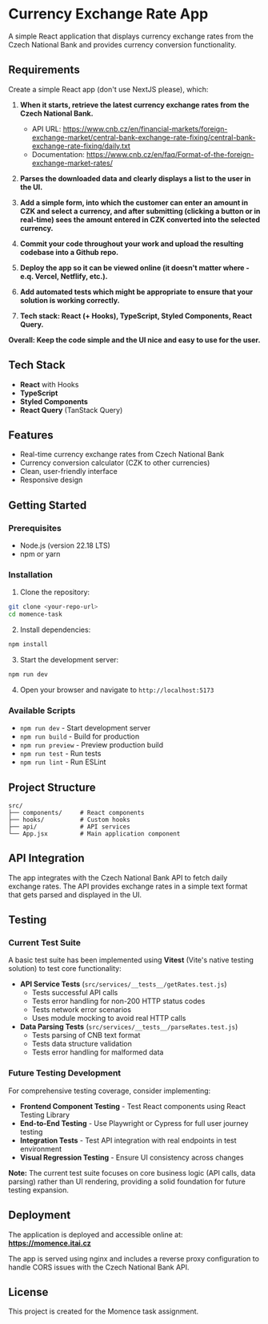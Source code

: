 # Currency Exchange Rate App

A simple React application that displays currency exchange rates from the Czech National Bank and provides currency conversion functionality.

## Requirements

Create a simple React app (don't use NextJS please), which:

1. **When it starts, retrieve the latest currency exchange rates from the Czech National Bank.**
   - API URL: https://www.cnb.cz/en/financial-markets/foreign-exchange-market/central-bank-exchange-rate-fixing/central-bank-exchange-rate-fixing/daily.txt
   - Documentation: https://www.cnb.cz/en/faq/Format-of-the-foreign-exchange-market-rates/

2. **Parses the downloaded data and clearly displays a list to the user in the UI.**

3. **Add a simple form, into which the customer can enter an amount in CZK and select a currency, and after submitting (clicking a button or in real-time) sees the amount entered in CZK converted into the selected currency.**

4. **Commit your code throughout your work and upload the resulting codebase into a Github repo.**

5. **Deploy the app so it can be viewed online (it doesn't matter where - e.q. Vercel, Netflify, etc.).**

6. **Add automated tests which might be appropriate to ensure that your solution is working correctly.**

7. **Tech stack: React (+ Hooks), TypeScript, Styled Components, React Query.**

**Overall: Keep the code simple and the UI nice and easy to use for the user.**

## Tech Stack

- **React** with Hooks
- **TypeScript**
- **Styled Components**
- **React Query** (TanStack Query)

## Features

- Real-time currency exchange rates from Czech National Bank
- Currency conversion calculator (CZK to other currencies)
- Clean, user-friendly interface
- Responsive design

## Getting Started

### Prerequisites

- Node.js (version 22.18 LTS)
- npm or yarn

### Installation

1. Clone the repository:
```bash
git clone <your-repo-url>
cd momence-task
```

2. Install dependencies:
```bash
npm install
```

3. Start the development server:
```bash
npm run dev
```

4. Open your browser and navigate to `http://localhost:5173`

### Available Scripts

- `npm run dev` - Start development server
- `npm run build` - Build for production
- `npm run preview` - Preview production build
- `npm run test` - Run tests
- `npm run lint` - Run ESLint

## Project Structure

```
src/
├── components/     # React components
├── hooks/          # Custom hooks
├── api/            # API services
└── App.jsx         # Main application component
```

## API Integration

The app integrates with the Czech National Bank API to fetch daily exchange rates. The API provides exchange rates in a simple text format that gets parsed and displayed in the UI.

## Testing

### Current Test Suite

A basic test suite has been implemented using **Vitest** (Vite's native testing solution) to test core functionality:

- **API Service Tests** (`src/services/__tests__/getRates.test.js`)
  - Tests successful API calls
  - Tests error handling for non-200 HTTP status codes
  - Tests network error scenarios
  - Uses module mocking to avoid real HTTP calls
- **Data Parsing Tests** (`src/services/__tests__/parseRates.test.js`)
  - Tests parsing of CNB text format
  - Tests data structure validation
  - Tests error handling for malformed data

### Future Testing Development

For comprehensive testing coverage, consider implementing:

- **Frontend Component Testing** - Test React components using React Testing Library
- **End-to-End Testing** - Use Playwright or Cypress for full user journey testing
- **Integration Tests** - Test API integration with real endpoints in test environment
- **Visual Regression Testing** - Ensure UI consistency across changes

**Note:** The current test suite focuses on core business logic (API calls, data parsing) rather than UI rendering, providing a solid foundation for future testing expansion.

## Deployment

The application is deployed and accessible online at: **https://momence.itai.cz**

The app is served using nginx and includes a reverse proxy configuration to handle CORS issues with the Czech National Bank API.

## License

This project is created for the Momence task assignment.